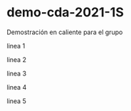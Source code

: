 # demo-cda-2021-1S
Demostración en caliente para el grupo

linea 1

linea 2

linea 3

linea 4

linea 5
